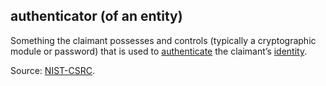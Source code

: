 ## authenticator (of an entity)

<p class="c8"><span>Something the claimant possesses and controls (typically a cryptographic module or password) that is used to </span><span class="c2"><a class="c3" href="#h.gp553sxzbmv1">authenticate</a></span><span>&nbsp;the claimant’s </span><span class="c2"><a class="c3" href="#h.z1gairv0pej5">identity</a></span><span class="c0">.</span></p><p class="c8"><span>Source: </span><span class="c2"><a class="c3" href="https://www.google.com/url?q=https://csrc.nist.gov/glossary/term/authenticator&amp;sa=D&amp;source=editors&amp;ust=1706779842523350&amp;usg=AOvVaw1AP7cXmTExtDiEih-H7Ui4">NIST-CSRC</a></span><span>.</span></p>

